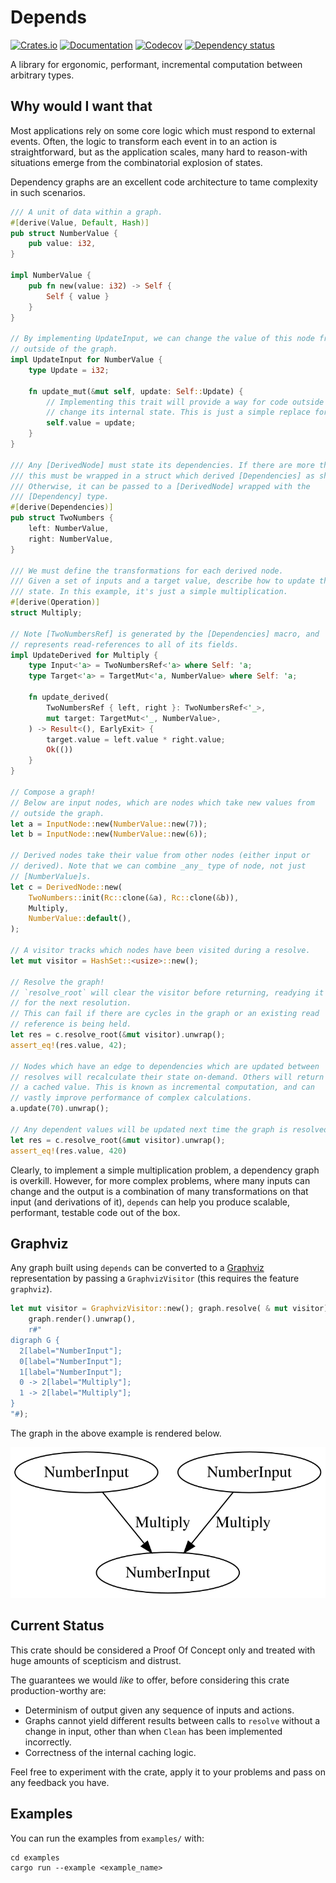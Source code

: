 # Depends

[![Crates.io](https://img.shields.io/crates/v/depends.svg)](https://crates.io/crates/depends)
[![Documentation](https://docs.rs/depends/badge.svg)](https://docs.rs/depends/)
[![Codecov](https://codecov.io/gh/Justice4Joffrey/depends-rs/coverage.svg?branch=master)](https://codecov.io/gh/Justice4Joffrey/depends-rs)
[![Dependency status](https://deps.rs/repo/github/Justice4Joffrey/depends-rs/status.svg)](https://deps.rs/repo/github/Justice4Joffrey/depends-rs)

A library for ergonomic, performant, incremental computation between
arbitrary types.

## Why would I want that

Most applications rely on some core logic which must respond to external
events. Often, the logic to transform each event in to an action is
straightforward, but as the application scales, many hard to reason-with
situations emerge from the combinatorial explosion of states.

Dependency graphs are an excellent code architecture to tame complexity in
such scenarios.

```rust
/// A unit of data within a graph.
#[derive(Value, Default, Hash)]
pub struct NumberValue {
    pub value: i32,
}

impl NumberValue {
    pub fn new(value: i32) -> Self {
        Self { value }
    }
}

// By implementing UpdateInput, we can change the value of this node from
// outside of the graph.
impl UpdateInput for NumberValue {
    type Update = i32;

    fn update_mut(&mut self, update: Self::Update) {
        // Implementing this trait will provide a way for code outside of this graph to
        // change its internal state. This is just a simple replace for now.
        self.value = update;
    }
}

/// Any [DerivedNode] must state its dependencies. If there are more than one,
/// this must be wrapped in a struct which derived [Dependencies] as shown.
/// Otherwise, it can be passed to a [DerivedNode] wrapped with the
/// [Dependency] type.
#[derive(Dependencies)]
pub struct TwoNumbers {
    left: NumberValue,
    right: NumberValue,
}

/// We must define the transformations for each derived node.
/// Given a set of inputs and a target value, describe how to update the
/// state. In this example, it's just a simple multiplication.
#[derive(Operation)]
struct Multiply;

// Note [TwoNumbersRef] is generated by the [Dependencies] macro, and
// represents read-references to all of its fields.
impl UpdateDerived for Multiply {
    type Input<'a> = TwoNumbersRef<'a> where Self: 'a;
    type Target<'a> = TargetMut<'a, NumberValue> where Self: 'a;

    fn update_derived(
        TwoNumbersRef { left, right }: TwoNumbersRef<'_>,
        mut target: TargetMut<'_, NumberValue>,
    ) -> Result<(), EarlyExit> {
        target.value = left.value * right.value;
        Ok(())
    }
}

// Compose a graph!
// Below are input nodes, which are nodes which take new values from
// outside the graph.
let a = InputNode::new(NumberValue::new(7));
let b = InputNode::new(NumberValue::new(6));

// Derived nodes take their value from other nodes (either input or
// derived). Note that we can combine _any_ type of node, not just
// [NumberValue]s.
let c = DerivedNode::new(
    TwoNumbers::init(Rc::clone(&a), Rc::clone(&b)),
    Multiply,
    NumberValue::default(),
);

// A visitor tracks which nodes have been visited during a resolve.
let mut visitor = HashSet::<usize>::new();

// Resolve the graph!
// `resolve_root` will clear the visitor before returning, readying it
// for the next resolution.
// This can fail if there are cycles in the graph or an existing read
// reference is being held.
let res = c.resolve_root(&mut visitor).unwrap();
assert_eq!(res.value, 42);

// Nodes which have an edge to dependencies which are updated between
// resolves will recalculate their state on-demand. Others will return
// a cached value. This is known as incremental computation, and can
// vastly improve performance of complex calculations.
a.update(70).unwrap();

// Any dependent values will be updated next time the graph is resolved.
let res = c.resolve_root(&mut visitor).unwrap();
assert_eq!(res.value, 420)
```

Clearly, to implement a simple multiplication problem, a dependency graph is
overkill. However, for more complex problems, where many inputs can change
and the output is a combination of many transformations on that input (and
derivations of it), `depends` can help you produce scalable, performant,
testable code out of the box.

## Graphviz

Any graph built using `depends` can be converted to a [Graphviz](https://graphviz.org/) representation
by passing a `GraphvizVisitor` (this requires the feature `graphviz`).

```rust
let mut visitor = GraphvizVisitor::new(); graph.resolve( & mut visitor).unwrap(); assert_eq!(
    graph.render().unwrap(),
    r#"
digraph G {
  2[label="NumberInput"];
  0[label="NumberInput"];
  1[label="NumberInput"];
  0 -> 2[label="Multiply"];
  1 -> 2[label="Multiply"];
}
"#);
```

The graph in the above example is rendered below.

![Alt text](./product.svg)

## Current Status

This crate should be considered a Proof Of Concept only and treated with huge amounts of scepticism and distrust.

The guarantees we would _like_ to offer, before considering this crate production-worthy are:

- Determinism of output given any sequence of inputs and actions.
- Graphs cannot yield different results between calls to `resolve` without a change in input, other than when `Clean`
  has been implemented incorrectly.
- Correctness of the internal caching logic.

Feel free to experiment with the crate, apply it to your problems and pass on any feedback you have.

## Examples

You can run the examples from `examples/` with:

```
cd examples
cargo run --example <example_name>
```
